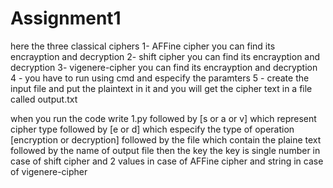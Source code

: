 # Assignment1
here the three classical  ciphers 
  1- AFFine cipher  you can find its encrayption and decryption 
  2- shift cipher you can find its encrayption and decryption
  3- vigenere-cipher you can find its encrayption and decryption
  4 - you have to run using cmd  and especify the paramters 
  5 - create the input file and put the plaintext in it
     and you will get the cipher text in a file called output.txt
     


when you run the code write  1.py  followed  by [s or a or v] which represent cipher type  followed by [e or d] which especify the
type of operation [encryption or decryption] followed by the file which contain the plaine text followed by the name of output file
then  the key
the key is single number in case of shift cipher
 and 2 values in case of AFFine cipher 
 and string in case of vigenere-cipher

